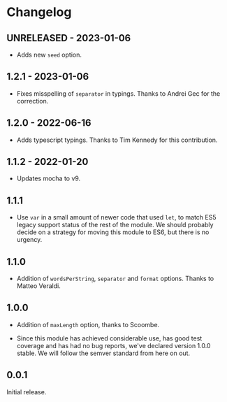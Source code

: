 # Changelog

## UNRELEASED - 2023-01-06

* Adds new `seed` option.

## 1.2.1 - 2023-01-06

* Fixes misspelling of `separator` in typings. Thanks to Andrei Gec for the correction.

## 1.2.0 - 2022-06-16

* Adds typescript typings. Thanks to Tim Kennedy for this contribution.

## 1.1.2 - 2022-01-20

* Updates mocha to v9.

## 1.1.1

* Use `var` in a small amount of newer code that used `let`, to match ES5 legacy support status of the rest of the module. We should probably decide on a strategy for moving this module to ES6, but there is no urgency.

## 1.1.0

* Addition of `wordsPerString`, `separator` and `format` options. Thanks to Matteo Veraldi.

## 1.0.0

* Addition of `maxLength` option, thanks to Scoombe.

* Since this module has achieved considerable use, has good test coverage and has had no bug reports, we've declared version 1.0.0 stable. We will follow the semver standard from here on out.

## 0.0.1

Initial release.

